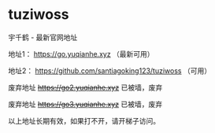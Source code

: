 # tuziwoss
宇千鹤 - 最新官网地址

地址1： https://go.yuqianhe.xyz （最新可用）

地址2： https://github.com/santiagoking123/tuziwoss （可用）

废弃地址 ~~https://go2.yuqianhe.xyz~~ 已被墙，废弃

废弃地址 ~~https://go3.yuqianhe.xyz~~ 已被墙，废弃



以上地址长期有效，如果打不开，请开梯子访问。

